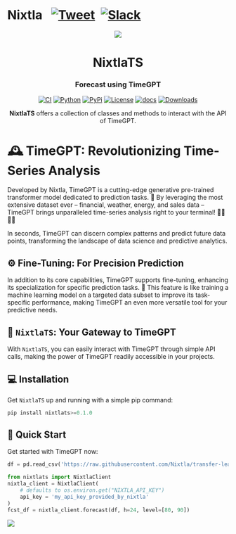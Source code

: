 # Nixtla &nbsp; [![Tweet](https://img.shields.io/twitter/url/http/shields.io.svg?style=social)](https://twitter.com/intent/tweet?text=Statistical%20Forecasting%20Algorithms%20by%20Nixtla%20&url=https://github.com/Nixtla/statsforecast&via=nixtlainc&hashtags=StatisticalModels,TimeSeries,Forecasting) &nbsp;[![Slack](https://img.shields.io/badge/Slack-4A154B?&logo=slack&logoColor=white)](https://join.slack.com/t/nixtlacommunity/shared_invite/zt-1pmhan9j5-F54XR20edHk0UtYAPcW4KQ)

<div align="center">
<img src="https://raw.githubusercontent.com/Nixtla/neuralforecast/main/nbs/imgs_indx/logo_mid.png">
<h1 align="center">NixtlaTS</h1>
<h3 align="center">Forecast using TimeGPT</h3>
    
[![CI](https://github.com/Nixtla/nixtla/actions/workflows/ci.yaml/badge.svg?branch=main)](https://github.com/Nixtla/nixtla/actions/workflows/ci.yaml)
[![Python](https://img.shields.io/pypi/pyversions/nixtlats)](https://pypi.org/project/nixtlats/)
[![PyPi](https://img.shields.io/pypi/v/nixtlats?color=blue)](https://pypi.org/project/nixtlats/)
[![License](https://img.shields.io/badge/License-Apache_2.0-blue.svg)](https://github.com/Nixtla/nixtlats/blob/main/LICENSE)
[![docs](https://img.shields.io/website-up-down-green-red/http/nixtla.github.io/nixtla.svg?label=docs)](https://nixtla.github.io/nixtla/)
[![Downloads](https://pepy.tech/badge/nixtlats)](https://pepy.tech/project/nixtlats)
    
**NixtlaTS** offers a collection of classes and methods to interact with the API of TimeGPT.
</div>

# 🕰️ TimeGPT: Revolutionizing Time-Series Analysis

Developed by Nixtla, TimeGPT is a cutting-edge generative pre-trained transformer model dedicated to prediction tasks. 🚀 By leveraging the most extensive dataset ever – financial, weather, energy, and sales data – TimeGPT brings unparalleled time-series analysis right to your terminal! 👩‍💻👨‍💻

In seconds, TimeGPT can discern complex patterns and predict future data points, transforming the landscape of data science and predictive analytics.

## ⚙️ Fine-Tuning: For Precision Prediction

In addition to its core capabilities, TimeGPT supports fine-tuning, enhancing its specialization for specific prediction tasks. 🎯 This feature is like training a machine learning model on a targeted data subset to improve its task-specific performance, making TimeGPT an even more versatile tool for your predictive needs.

## 🔄 `NixtlaTS`: Your Gateway to TimeGPT

With `NixtlaTS`, you can easily interact with TimeGPT through simple API calls, making the power of TimeGPT readily accessible in your projects.

## 💻 Installation

Get `NixtlaTS` up and running with a simple pip command:

```python
pip install nixtlats>=0.1.0
```

## 🎈 Quick Start

Get started with TimeGPT now:

```python
df = pd.read_csv('https://raw.githubusercontent.com/Nixtla/transfer-learning-time-series/main/datasets/electricity-short.csv')

from nixtlats import NixtlaClient
nixtla_client = NixtlaClient(
    # defaults to os.environ.get("NIXTLA_API_KEY")
    api_key = 'my_api_key_provided_by_nixtla'
)
fcst_df = nixtla_client.forecast(df, h=24, level=[80, 90])
```

![](./nbs/img/forecast_readme.png)
